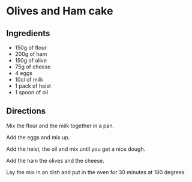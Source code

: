 # Olives and Ham cake 

## Ingredients
* 150g of flour
* 200g of ham
* 150g of olive 
* 75g of cheese
* 4 eggs
* 10cl of milk
* 1 pack of heist
* 1 spoon of oil

## Directions
Mix the flour and the milk together in a pan.

Add the eggs and mix up.

Add the heist, the oil and mix until you get a nice dough.

Add the ham the olives and the cheese.

Lay the mix in an dish and put in the oven for 30 minutes at 180 degrees.

